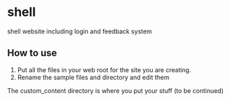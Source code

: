 # shell
shell website including login and feedback system

## How to use
1. Put all the files in your web root for the site you are creating.
2. Rename the sample files and directory and edit them

The custom_content directory is where you put your stuff (to be continued)
